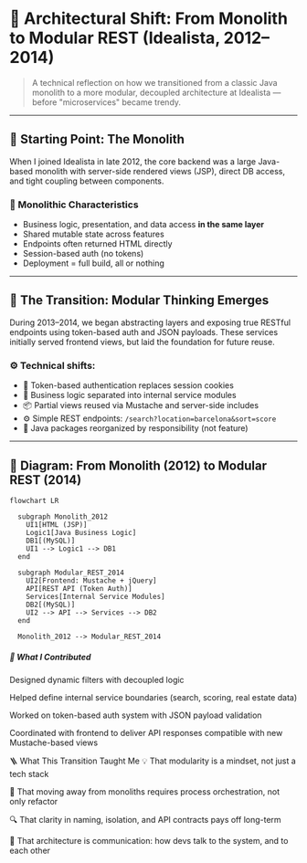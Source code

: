 # 🧱 Architectural Shift: From Monolith to Modular REST (Idealista, 2012–2014)

> A technical reflection on how we transitioned from a classic Java monolith to a more modular, decoupled architecture at Idealista — before "microservices" became trendy.

---

## 🧭 Starting Point: The Monolith

When I joined Idealista in late 2012, the core backend was a large Java-based monolith with server-side rendered views (JSP), direct DB access, and tight coupling between components.

### 🔴 Monolithic Characteristics

- Business logic, presentation, and data access **in the same layer**
- Shared mutable state across features
- Endpoints often returned HTML directly
- Session-based auth (no tokens)
- Deployment = full build, all or nothing

---

## 🔄 The Transition: Modular Thinking Emerges

During 2013–2014, we began abstracting layers and exposing true RESTful endpoints using token-based auth and JSON payloads. These services initially served frontend views, but laid the foundation for future reuse.

### ⚙️ Technical shifts:

- 🔑 Token-based authentication replaces session cookies
- 🧩 Business logic separated into internal service modules
- 📦 Partial views reused via Mustache and server-side includes
- ⚙️ Simple REST endpoints: `/search?location=barcelona&sort=score`
- 📁 Java packages reorganized by responsibility (not feature)

---

## 🧱 Diagram: From Monolith (2012) to Modular REST (2014)

```mermaid
flowchart LR

  subgraph Monolith_2012
    UI1[HTML (JSP)]
    Logic1[Java Business Logic]
    DB1[(MySQL)]
    UI1 --> Logic1 --> DB1
  end

  subgraph Modular_REST_2014
    UI2[Frontend: Mustache + jQuery]
    API[REST API (Token Auth)]
    Services[Internal Service Modules]
    DB2[(MySQL)]
    UI2 --> API --> Services --> DB2
  end

  Monolith_2012 --> Modular_REST_2014
```

##### 🧠 What I Contributed
Designed dynamic filters with decoupled logic

Helped define internal service boundaries (search, scoring, real estate data)

Worked on token-based auth system with JSON payload validation

Coordinated with frontend to deliver API responses compatible with new Mustache-based views

🪜 What This Transition Taught Me
💡 That modularity is a mindset, not just a tech stack

🧰 That moving away from monoliths requires process orchestration, not only refactor

🔍 That clarity in naming, isolation, and API contracts pays off long-term

🧠 That architecture is communication: how devs talk to the system, and to each other


